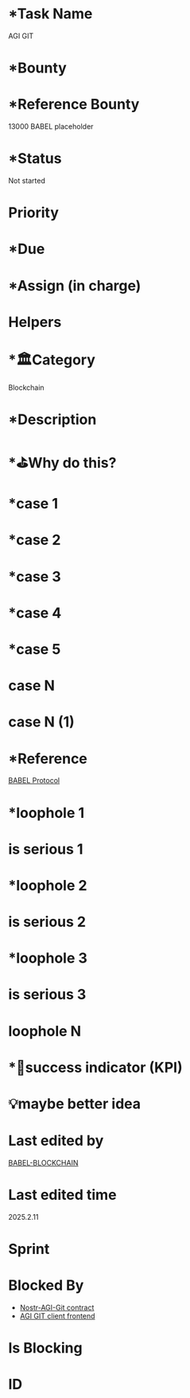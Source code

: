 # \*Task Name

AGI GIT

# \*Bounty

# \*Reference Bounty

13000 BABEL placeholder

# \*Status

Not started

# Priority

# \*Due

# \*Assign (in charge)

# Helpers

# \*🏛Category

Blockchain

# \*Description

# \*⛳️Why do this?

# \*case 1

# \*case 2

# \*case 3

# \*case 4

# \*case 5

# case N

# case N (1)

# \*Reference

[BABEL Protocol](https://babel-agi-blockchain.notion.site/BABEL-Protocol-174c09fee3b781f49c75f97a141b54f1)

# \*loophole 1

# is serious 1

# \*loophole 2

# is serious 2

# \*loophole 3

# is serious 3

# loophole N

# \*🎯success indicator (KPI)

# 💡maybe better idea

# Last edited by

[BABEL-BLOCKCHAIN](https://github.com/BABEL-BLOCKCHAIN)

# Last edited time

2025.2.11

# Sprint

# Blocked By

-   [Nostr-AGI-Git contract](../Contract/Nostr-AGI-Git%20contract.md)
-   [AGI GIT client frontend](../Frontend/AGI%20GIT%20client%20frontend.md)

# Is Blocking

# ID
